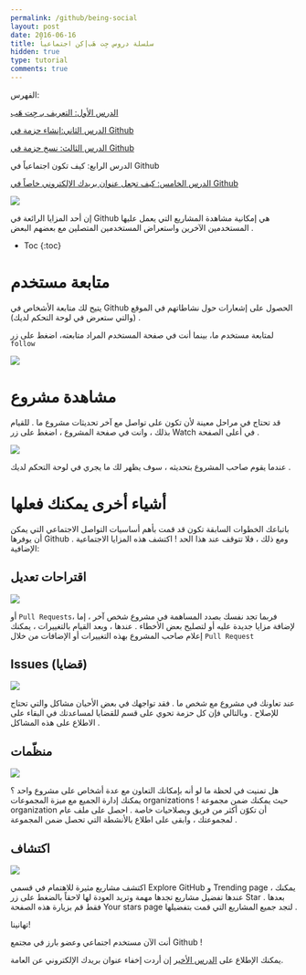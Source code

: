 ```yaml
---
permalink: /github/being-social
layout: post
date: 2016-06-16
title: سلسلة دروس جِت هَب|كن اجتماعياً
hidden: true
type: tutorial
comments: true
---
```


الفهرس:

[الدرس الأول: التعريف بـ جِت هَب](intro)

[الدرس الثاني:إنشاء حزمة في Github](create-repo)

[الدرس الثالث: نسخ حزمة في Github](fork-repo)

الدرس الرابع: كيف تكون اجتماعياً في Github

[الدرس الخامس: كيف تجعل عنوان بريدك الإلكتروني خاصاً في Github](keep-your-email-private)

![](https://help.github.com/assets/images/site/be-social.gif)

إن أحد المزايا الرائعة في Github هي إمكانية مشاهدة المشاريع التي يعمل عليها المستخدمين الآخرين واستعراض المستخدمين المتصلين مع بعضهم البعض .

* Toc
{:toc}

# متابعة مستخدم


يتيح لك متابعة الأشخاص في Github الحصول على إشعارات حول نشاطاتهم في الموقع (والتي ستعرض في لوحة التحكم لديك) .


لمتابعة مستخدم ما، بينما أنت في صفحة المستخدم المراد متابعته، اضغط على زر `follow`

![](https://help.github.com/assets/images/help/profile/follow-user-button.png)


# مشاهدة مشروع


قد تحتاج في مراحل معينة ﻷن تكون على تواصل مع آخر تحديثات مشروع ما . للقيام بذلك ، وانت في صفحة المشروع ، اضغط على زر Watch في أعلى الصفحة .

![](https://help.github.com/assets/images/help/repository/repo-actions-watch.png)

عندما يقوم صاحب المشروع بتحديثه ، سوف يظهر لك ما يجري في لوحة التحكم لديك .


# أشياء أخرى يمكنك فعلها


باتباعك الخطوات السابقة تكون قد قمت بأهم أساسيات التواصل الاجتماعي التي يمكن أن يوفرها Github . ومع ذلك ، فلا تتوقف عند هذا الحد ! اكتشف هذه المزايا الاجتماعية الإضافية:


## اقتراحات تعديل

![](https://help.github.com/assets/images/help/repository/repo-actions-pullrequest.png)

أو `Pull Requests`، فربما تجد نفسك بصدد المساهمة في مشروع شخص آخر ، إما لإضافة مزايا جديدة عليه أو لتصليح بعض الأخطاء . عندها ، وبعد القيام بالتغييرات ، يمكنك إعلام صاحب المشروع بهذه التغييرات أو الإضافات من خلال 
`Pull Request` 


## Issues (قضايا)

![](https://help.github.com/assets/images/help/repository/repo-tabs-issues.png)

عند تعاونك في مشروع مع شخص ما . فقد تواجهك في بعض الأحيان مشاكل والتي تحتاج للإصلاح . وبالتالي فإن كل حزمة تحوي على قسم للقضايا لمساعدتك في البقاء على الاطلاع على هذه المشاكل .



## منظّمات

![](https://help.github.com/assets/images/help/overview/dashboard-contextswitcher.png)

هل تمنيت في لحظة ما لو أنه بإمكانك التعاون مع عدة أشخاص على مشروع واحد ؟ يمكنك إدارة الجميع مع ميزة المجموعات organizations ! حيث يمكنك ضمن مجموعة organization أن تكوّن أكثر من فريق وبصلاحيات خاصة . احصل على ملف عام لمجموعتك ، وابقى على اطلاع بالأنشطة التي تحصل ضمن المجموعة .


## اكتشاف

![](https://help.github.com/assets/images/help/stars/star-a-project.png)

اكتشف مشاريع مثيرة للاهتمام في قسمي Explore GitHub  و Trending page ، يمكنك عندها تفضيل مشاريع تجدها مهمة وتريد العودة لها لاحقاً بالضغط على زر Star . بعدها فقط قم بزيارة هذه الصفحة Your stars page لتجد جميع المشاريع التي قمت بتفضيلها .


تهانينا! 


أنت الآن مستخدم اجتماعي وعضو بارز في مجتمع Github !

يمكنك الإطلاع على [الدرس الأخير](keep-your-email-private) إن أردت إخفاء عنوان بريدك الإلكتروني عن العامة.
